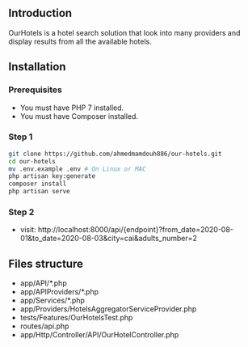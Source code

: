 ## Introduction

OurHotels is a hotel search solution that look into many providers and display results from
all the available hotels.

## Installation

### Prerequisites

* You must have PHP 7 installed. 
* You must have Composer installed.

### Step 1

```bash
git clone https://github.com/ahmedmamdouh886/our-hotels.git
cd our-hotels
mv .env.example .env # On Linux or MAC
php artisan key:generate
composer install
php artisan serve
``` 

### Step 2

* visit: http://localhost:8000/api/{endpoint}?from_date=2020-08-01&to_date=2020-08-03&city=cai&adults_number=2

## Files structure

* app/API/*.php
* app/APIProviders/*.php
* app/Services/*.php
* app/Providers/HotelsAggregatorServiceProvider.php
* tests/Features/OurHotelsTest.php
* routes/api.php
* app/Http/Controller/API/OurHotelController.php

